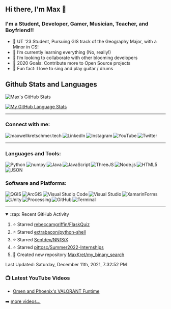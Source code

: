 ## Hi there, I'm Max 👋

### I'm a Student, Developer, Gamer, Musician, Teacher, and Boyfriend!!

- :ox: UT '23 Student, Pursuing GIS track of the Geography Major, with a Minor in CS!
- 🌱 I’m currently learning everything (No, really!)
- 👯 I’m looking to collaborate with other blooming developers
- 🥅 2020 Goals: Contribute more to Open Source projects
- :musical_note: Fun fact: I love to sing and play guitar / drums

## Github Stats and Languages
<img align="left" alt="Max's GitHub Stats" src="https://github-readme-stats.vercel.app/api?username=MaxKret&show_icons=true&theme=tokyonight" />

<br />

[![My GitHub Language Stats](https://github-readme-stats.vercel.app/api/top-langs/?username=maxkret&langs_count=5&exclude_repo=portfolio-website&theme=tokyonight)]()

---

### Connect with me:
[<img align="left" alt="maxwellkretschmer.tech"  src="https://img.shields.io/badge/website-000000?style=for-the-badge&logo=About.me&logoColor=white" />][website]
[<img align="left" alt=" LinkedIn"  src="https://img.shields.io/badge/LinkedIn-0077B5?style=for-the-badge&logo=linkedin&logoColor=white" />][linkedin]
[<img align="left" alt=" Instagram"  src="https://img.shields.io/badge/Instagram-E4405F?style=for-the-badge&logo=instagram&logoColor=white" />][instagram]
[<img align="left" alt=" YouTube"  src="https://img.shields.io/badge/YouTube-FF0000?style=for-the-badge&logo=youtube&logoColor=white" />][youtube]
[<img align="left" alt=" Twitter"  src="https://img.shields.io/badge/Twitter-FF0000?style=for-the-badge&logo=twitter&logoColor=white" />][twitter]
<br />

---

### Languages and Tools:
[<img align="left" alt="Python" src="https://img.shields.io/badge/Python-3776AB?style=for-the-badge&logo=python&logoColor=white" />][pyCert]
[<img align="left" alt="numpy"  src="https://img.shields.io/badge/Numpy-777BB4?style=for-the-badge&logo=numpy&logoColor=white" />](#languages-and-tools)
[<img align="left" alt="Java"  src="https://img.shields.io/badge/Java-ED8B00?style=for-the-badge&logo=java&logoColor=white" />][javaCert]
[<img align="left" alt="JavaScript"  src="https://img.shields.io/badge/JavaScript-323330?style=for-the-badge&logo=javascript&logoColor=F7DF1E" />](#languages-and-tools)
[<img align="left" alt="ThreeJS"  src="https://img.shields.io/badge/ThreeJs-black?style=for-the-badge&logo=three.js&logoColor=white" />](#languages-and-tools)
[<img align="left" alt="Node.js"  src="https://img.shields.io/badge/Node.js-339933?style=for-the-badge&logo=nodedotjs&logoColor=white"/>](#languages-and-tools)
[<img align="left" alt="HTML5"  src="https://img.shields.io/badge/HTML5-E34F26?style=for-the-badge&logo=html5&logoColor=white" />](#languages-and-tools)
[<img align="left" alt="JSON"  src="https://img.shields.io/badge/json-5E5C5C?style=for-the-badge&logo=json&logoColor=white" />](#languages-and-tools)

<br />

<br />

### Software and Platforms:
[<img align="left" alt="QGIS"  src="https://img.shields.io/badge/qGIS-93b023?&style=for-the-badge&logo=qgis&logoColor=white" />](#software-and-platforms)
[<img align="left" alt="ArcGIS" src="https://img.shields.io/badge/ArcGIS_Pro-2088FF?style=for-the-badge&logo=google-earth&logoColor=white" />](#software-and-platforms)
[<img align="left" alt="Visual Studio Code"  src="https://img.shields.io/badge/Visual_Studio_Code-0078D4?style=for-the-badge&logo=visual%20studio%20code&logoColor=white" />](#software-and-platforms)
[<img align="left" alt="Visual Studio"  src="https://img.shields.io/badge/Visual_Studio-5C2D91?style=for-the-badge&logo=visual%20studio&logoColor=white" />](#software-and-platforms)
[<img align="left" alt="XamarinForms"  src="https://img.shields.io/badge/Xamarin-3498DB?style=for-the-badge&logo=xamarin&logoColor=white" />](#software-and-platforms)
[<img align="left" alt="Unity"  src="https://img.shields.io/badge/Unity-100000?style=for-the-badge&logo=unity&logoColor=white" />](#software-and-platforms)
[<img align="left" alt="Processing"  src="https://img.shields.io/badge/Processing_3-006699?style=for-the-badge&logo=processing-foundation&logoColor=white" />](#software-and-platforms)
[<img align="left" alt="GitHub"  src="https://img.shields.io/badge/GitHub-100000?style=for-the-badge&logo=github&logoColor=white" />](#software-and-platforms)
[<img align="left" alt="Terminal"  src="https://img.shields.io/badge/windows%20terminal-4D4D4D?style=for-the-badge&logo=windows%20terminal&logoColor=white" />](#software-and-platforms) 



<br />

<br />

---


<details open>
  <summary>:zap: Recent GitHub Activity</summary>
  
  <!--RECENT_ACTIVITY:start-->
1. ⭐ Starred [rebeccamgriffin/FlaskQuiz](https://github.com/rebeccamgriffin/FlaskQuiz)
2. ⭐ Starred [extrabacon/python-shell](https://github.com/extrabacon/python-shell)
3. ⭐ Starred [Sentdex/NNfSiX](https://github.com/Sentdex/NNfSiX)
4. ⭐ Starred [pittcsc/Summer2022-Internships](https://github.com/pittcsc/Summer2022-Internships)
5. 📔 Created new repository [MaxKret/my_binary_search](https://github.com/MaxKret/my_binary_search)
<!--RECENT_ACTIVITY:end-->

  <!--RECENT_ACTIVITY:last_update-->
Last Updated: Saturday, December 11th, 2021, 7:32:52 PM
<!--RECENT_ACTIVITY:last_update_end-->

</details>

### 📺 Latest YouTube Videos

<!-- YOUTUBE:START -->
- [Omen and Phoenix&#39;s VALORANT Funtime](https://www.youtube.com/watch?v=D61PjDvBWtw)
<!-- YOUTUBE:END -->

➡️ [more videos...][youtube]

[website]: https://maxwellkretschmer.tech
[linkedin]: https://linkedin.com/in/maxwellkretschmer
[youtube]: https://youtube.com/channel/UC9VMEHvqDSvrmH8DtfVq1rw
[twitter]: https://twitter.com/MTKretschmer
[instagram]: https://instagram.com/mtkret
[pyCert]: https://www.hackerrank.com/certificates/55438d83d86a
[javaCert]: https://www.hackerrank.com/certificates/401a45cb1b14